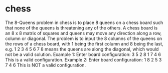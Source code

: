 # chess
The 8-Queens problem in chess is to place 8 queens on a chess board such that none of the queens is threatening any of the others. A chess board is an 8 x 8 matrix of squares and queens may move any direction along a row, column or diagonal. The problem is to input the 8 columns of the queens on the rows of a chess board, with 1 being the first column and 8 being the last, e.g. 1 2 3 4 5 6 7 8 means the queens are along the diagonal, which would not be a valid solution.  Example 1:  Enter board configuration: 3 5 2 8 1 7 4 6 This is a valid configuration.  Example 2: Enter board configuration: 1 8 2 5 3 7 4 6 This is NOT a valid configuration.
